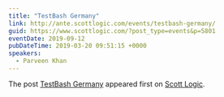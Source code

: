 ```yaml
---
title: "TestBash Germany"
link: http://ante.scottlogic.com/events/testbash-germany/
guid: https://www.scottlogic.com/?post_type=events&p=5801
eventDate: 2019-09-12
pubDateTime: 2019-03-20 09:51:15 +0000
speakers:
  - Parveen Khan
---
```


<p>The post <a rel="nofollow" href="http://ante.scottlogic.com/events/testbash-germany/">TestBash Germany</a> appeared first on <a rel="nofollow" href="http://ante.scottlogic.com">Scott Logic</a>.</p>